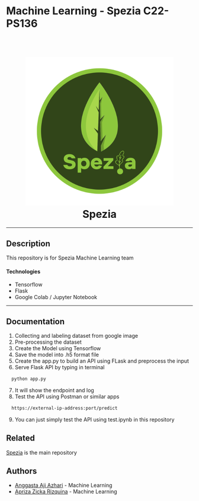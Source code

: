 # Machine Learning - Spezia C22-PS136
<h1 align="center">
<br>
<a href=""><img src="https://github.com/Spezia-Bangkit-Capstone-Project/ML-Spezia/blob/main/dataset/20220510_173544.png" alt="Spezia" width="400" height="400"></a>
<br>
Spezia
<br>
</h1>

---

## Description

This repository is for Spezia Machine Learning team

#### Technologies

- Tensorflow
- Flask
- Google Colab / Jupyter Notebook 

---

## Documentation

1. Collecting and labeling dataset from google image
2. Pre-processing the dataset 
3. Create the Model using Tensorflow
4. Save the model into .h5 format file
5. Create the app.py to build an API using FLask and preprocess the input
6. Serve Flask API by typing in terminal
```bash 
  python app.py
```
7. It will show the endpoint and log
8. Test the API using Postman or similar apps
```bash 
  https://external-ip-address:port/predict
``` 
9. You can just simply test the API using test.ipynb in this repository

## Related

[Spezia](https://github.com/Spezia-Bangkit-Capstone-Project)
 is the main repository

## Authors

- [Anggasta Aji Azhari](https://github.com/anggastaa) - Machine Learning
- [Apriza Zicka Rizquina](https://github.com/aprizazicka) - Machine Learning